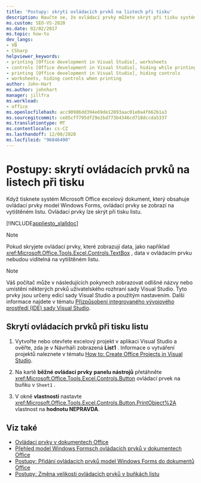 ```yaml
---
title: 'Postupy: skrytí ovládacích prvků na listech při tisku'
description: Naučte se, že ovládací prvky můžete skrýt při tisku systém Microsoft Office excelového listu, který obsahuje ovládací prvky model Windows Forms.
ms.custom: SEO-VS-2020
ms.date: 02/02/2017
ms.topic: how-to
dev_langs:
- VB
- CSharp
helpviewer_keywords:
- printing [Office development in Visual Studio], worksheets
- controls [Office development in Visual Studio], hiding while printing
- printing [Office development in Visual Studio], hiding controls
- worksheets, hiding controls when printing
author: John-Hart
ms.author: johnhart
manager: jillfra
ms.workload:
- office
ms.openlocfilehash: acc90986dd394e69de12893aac01e0a4f662b1a3
ms.sourcegitcommit: ce85cff795df29e2bd773b4346cd718dccda5337
ms.translationtype: MT
ms.contentlocale: cs-CZ
ms.lasthandoff: 12/08/2020
ms.locfileid: "96846490"
---
```

# <a name="how-to-hide-controls-on-worksheets-when-printing"></a>Postupy: skrytí ovládacích prvků na listech při tisku
  Když tisknete systém Microsoft Office excelový dokument, který obsahuje ovládací prvky model Windows Forms, ovládací prvky se zobrazí na vytištěném listu. Ovládací prvky lze skrýt při tisku listu.

 [!INCLUDE[appliesto_xlalldoc](../vsto/includes/appliesto-xlalldoc-md.md)]

> [!NOTE]
> Pokud skryjete ovládací prvky, které zobrazují data, jako například <xref:Microsoft.Office.Tools.Excel.Controls.TextBox> , data v ovládacím prvku nebudou viditelná na vytištěném listu.

> [!NOTE]
> Váš počítač může v následujících pokynech zobrazovat odlišné názvy nebo umístění některých prvků uživatelského rozhraní sady Visual Studio. Tyto prvky jsou určeny edicí sady Visual Studio a použitým nastavením. Další informace najdete v tématu [Přizpůsobení integrovaného vývojového prostředí (IDE) sady Visual Studio](../ide/personalizing-the-visual-studio-ide.md).

## <a name="to-hide-controls-when-a-worksheet-is-printed"></a>Skrytí ovládacích prvků při tisku listu

1. Vytvořte nebo otevřete excelový projekt v aplikaci Visual Studio a ověřte, zda je v Návrháři zobrazená **List1** . Informace o vytváření projektů naleznete v tématu [How to: Create Office Projects in Visual Studio](../vsto/how-to-create-office-projects-in-visual-studio.md).

2. Na kartě **běžné ovládací prvky** **panelu nástrojů** přetáhněte <xref:Microsoft.Office.Tools.Excel.Controls.Button> ovládací prvek na buňku v `Sheet1` .

3. V okně **vlastnosti** nastavte <xref:Microsoft.Office.Tools.Excel.Controls.Button.PrintObject%2A> vlastnost na **hodnotu NEPRAVDA**.

## <a name="see-also"></a>Viz také
- [Ovládací prvky v dokumentech Office](../vsto/controls-on-office-documents.md)
- [Přehled model Windows Formsch ovládacích prvků v dokumentech Office](../vsto/windows-forms-controls-on-office-documents-overview.md)
- [Postupy: Přidání ovládacích prvků model Windows Forms do dokumentů Office](../vsto/how-to-add-windows-forms-controls-to-office-documents.md)
- [Postupy: Změna velikosti ovládacích prvků v buňkách listu](../vsto/how-to-resize-controls-within-worksheet-cells.md)
